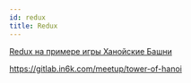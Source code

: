 ```yaml
---
id: redux
title: Redux
---
```


[Redux на примере игры Ханойские Башни](https://www.youtube.com/playlist?list=PLNih7cQiUOFvp6BQLen7t4M5VJn00pgsh)

https://gitlab.in6k.com/meetup/tower-of-hanoi
